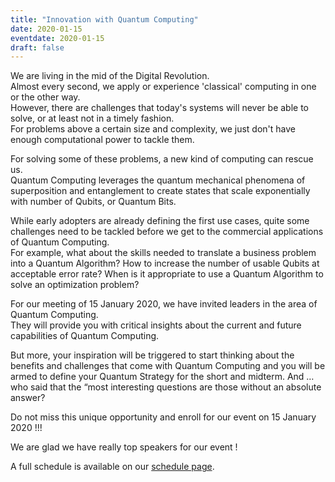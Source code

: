 ```yaml
---
title: "Innovation with Quantum Computing"
date: 2020-01-15
eventdate: 2020-01-15
draft: false
---
```


We are living in the mid of the Digital Revolution.  
Almost every second, we apply or experience 'classical' computing in one or the other way.  
However, there are challenges that today's systems will never be able to solve, or at least not in a timely fashion.  
For problems above a certain size and complexity, we just don't have enough computational power to tackle them.  

For solving some of these problems, a new kind of computing can rescue us.  
Quantum Computing leverages the quantum mechanical phenomena of superposition and entanglement to create states that scale exponentially with number of Qubits, or Quantum Bits.  

While early adopters are already defining the first use cases, quite some challenges need to be tackled before we get to the commercial applications of Quantum Computing.  
For example, what about the skills needed to translate a business problem into a Quantum Algorithm? How to increase the number of usable Qubits at acceptable error rate? When is it appropriate to use a Quantum Algorithm to solve an optimization problem?  

For our meeting of 15 January 2020, we have invited leaders in the area of Quantum Computing.  
They will provide you with critical insights about the current and future capabilities of Quantum Computing.  

But more, your inspiration will be triggered to start thinking about the benefits and challenges that come with Quantum Computing and you will be armed to define your Quantum Strategy for the short and midterm. And …who said that the “most interesting questions are those without an absolute answer?  

Do not miss this unique opportunity and enroll for our event on 15 January 2020 !!!  

We are glad we have really top speakers for our event !  

A full schedule is available on our [schedule page](/schedule/innovationwithquantumcomputingq1y20/).
